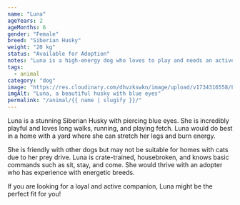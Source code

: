 ```yaml
---
name: "Luna"
ageYears: 2
ageMonths: 6
gender: "Female"
breed: "Siberian Husky"
weight: "20 kg"
status: "Available for Adoption"
notes: "Luna is a high-energy dog who loves to play and needs an active home."
tags: 
  - animal
category: "dog"
image: "https://res.cloudinary.com/dhvzkswkn/image/upload/v1734316558/Luna_-_1_irbais.png"
imgAlt: "Luna, a beautiful husky with blue eyes"
permalink: "/animal/{{ name | slugify }}/"
---
```


Luna is a stunning Siberian Husky with piercing blue eyes. She is incredibly playful and loves long walks, running, and playing fetch. Luna would do best in a home with a yard where she can stretch her legs and burn energy.

She is friendly with other dogs but may not be suitable for homes with cats due to her prey drive. Luna is crate-trained, housebroken, and knows basic commands such as sit, stay, and come. She would thrive with an adopter who has experience with energetic breeds.

If you are looking for a loyal and active companion, Luna might be the perfect fit for you!